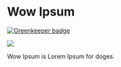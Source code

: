 # Wow Ipsum

[![Greenkeeper badge](https://badges.greenkeeper.io/jcblw/wowipsum.svg)](https://greenkeeper.io/)

![](http://i.imgur.com/KOQ0cU7.gif)

Wow Ipsum is Lorem Ipsum for doges.
